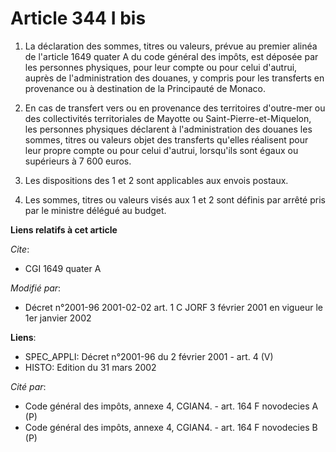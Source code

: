 # Article 344 I bis

1. La déclaration des sommes, titres ou valeurs, prévue au premier alinéa de l'article 1649 quater A du code général des
impôts, est déposée par les personnes physiques, pour leur compte ou pour celui d'autrui, auprès de l'administration des
douanes, y compris pour les transferts en provenance ou à destination de la Principauté de Monaco.

2. En cas de transfert vers ou en provenance des territoires d'outre-mer ou des collectivités territoriales de Mayotte ou
Saint-Pierre-et-Miquelon, les personnes physiques déclarent à l'administration des douanes les sommes, titres ou valeurs
objet des transferts qu'elles réalisent pour leur propre compte ou pour celui d'autrui, lorsqu'ils sont égaux ou supérieurs à
7 600 euros.

3. Les dispositions des 1 et 2 sont applicables aux envois postaux.

4. Les sommes, titres ou valeurs visés aux 1 et 2 sont définis par arrêté pris par le ministre délégué au budget.

**Liens relatifs à cet article**

_Cite_:

  - CGI 1649 quater A

_Modifié par_:

  - Décret n°2001-96 2001-02-02 art. 1 C JORF 3 février 2001 en vigueur le 1er janvier 2002

**Liens**:

  - SPEC_APPLI: Décret n°2001-96 du 2 février 2001 - art. 4 (V)
  - HISTO: Edition du 31 mars 2002

_Cité par_:

  - Code général des impôts, annexe 4, CGIAN4. - art. 164 F novodecies A (P)
  - Code général des impôts, annexe 4, CGIAN4. - art. 164 F novodecies B (P)
